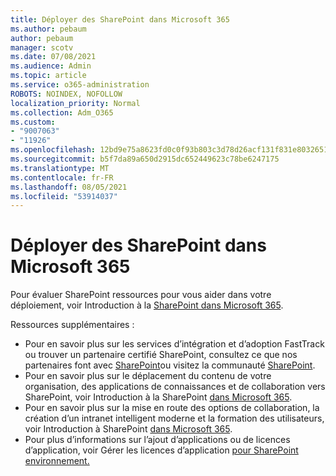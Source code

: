 ```yaml
---
title: Déployer des SharePoint dans Microsoft 365
ms.author: pebaum
author: pebaum
manager: scotv
ms.date: 07/08/2021
ms.audience: Admin
ms.topic: article
ms.service: o365-administration
ROBOTS: NOINDEX, NOFOLLOW
localization_priority: Normal
ms.collection: Adm_O365
ms.custom:
- "9007063"
- "11926"
ms.openlocfilehash: 12bd9e75a8623fd0c0f93b803c3d78d26acf131f831e8032651461fe80914c57
ms.sourcegitcommit: b5f7da89a650d2915dc652449623c78be6247175
ms.translationtype: MT
ms.contentlocale: fr-FR
ms.lasthandoff: 08/05/2021
ms.locfileid: "53914037"
---
```

# <a name="deploy-sharepoint-in-microsoft-365"></a>Déployer des SharePoint dans Microsoft 365

Pour évaluer SharePoint ressources pour vous aider dans votre déploiement, voir Introduction à la [SharePoint dans Microsoft 365](/sharepoint/introduction). 

Ressources supplémentaires : 

- Pour en savoir plus sur les services d’intégration et d’adoption FastTrack ou trouver un partenaire certifié SharePoint, consultez ce que nos partenaires font avec [SharePoint](/microsoft-365/sharepoint/sharepoint-partners-sharepoint-support)ou visitez la communauté [SharePoint](https://techcommunity.microsoft.com/t5/sharepoint/ct-p/SharePoint). 
- Pour en savoir plus sur le déplacement du contenu de votre organisation, des applications de connaissances et de collaboration vers SharePoint, voir Introduction à la SharePoint [dans Microsoft 365](/sharepoint/introduction#migration). 
- Pour en savoir plus sur la mise en route des options de collaboration, la création d’un intranet intelligent moderne et la formation des utilisateurs, voir Introduction à SharePoint [dans Microsoft 365](/sharepoint/introduction#collaboration). 
- Pour plus d’informations sur l’ajout d’applications ou de licences d’application, voir Gérer les licences d’application [pour SharePoint environnement.](/sharepoint/manage-app-licenses) 


